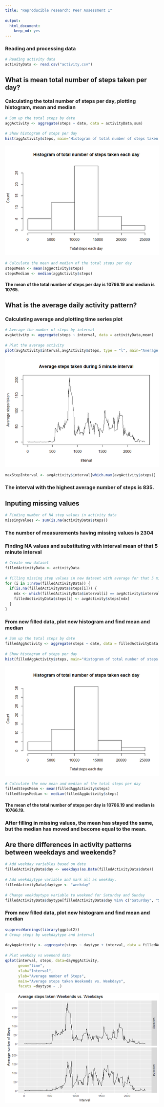```yaml
---
title: "Reproducible research: Peer Assessment 1"

output: 
  html_document: 
    keep_md: yes
---
```




### Reading and processing data

```r
# Reading activity data
activityData <- read.csv("activity.csv")
```


## What is mean total number of steps taken per day?

### Calculating the total number of steps per day, plotting histogram, mean and median

```r
# Sum up the total steps by date
aggActivity <- aggregate(steps ~ date, data = activityData,sum)

# Show histogram of steps per day
hist(aggActivity$steps, main="Histogram of total number of steps taken each day", xlab="Total steps each day", ylab="Count")
```

![](figures/unnamed-chunk-2-1.png)<!-- -->

```r
# Calculate the mean and median of the total steps per day
stepsMean <- mean(aggActivity$steps)
stepsMedian <- median(aggActivity$steps)
```
#### The mean of the total number of steps per day is 10766.19 and median is 10765.


## What is the average daily activity pattern?

### Calculating average and plotting time series plot


```r
# Average the number of steps by interval
avgActivity <- aggregate(steps ~ interval, data = activityData,mean)

# Plot the average activity
plot(avgActivity$interval,avgActivity$steps, type = "l", main="Average steps taken during 5 minute interval", xlab="Interval",ylab = "Average steps taken")
```

![](figures/unnamed-chunk-3-1.png)<!-- -->

```r
maxStepInterval <- avgActivity$interval[which.max(avgActivity$steps)]
```
### The interval with the highest average number of steps is 835.


## Inputing missing values

```r
# Finding number of NA step values in activity data
missingValues <- sum(is.na(activityData$steps))
```
### The number of measurements having missing values is 2304

### Finding NA values and substituting with interval mean of that 5 minute interval

```r
# Create new dataset
filledActivityData <- activityData

# filling missing step values in new dataset with average for that 5 minute interval
for (i in 1:nrow(filledActivityData)) {
  if(is.na(filledActivityData$steps[i])) {
    ndx <- which(filledActivityData$interval[i] == avgActivity$interval)
    filledActivityData$steps[i] <- avgActivity$steps[ndx]
  }
}
```

### From new filled data, plot new histogram and find mean and median

```r
# Sum up the total steps by date
filledAggActivity <- aggregate(steps ~ date, data = filledActivityData,sum)

# Show histogram of steps per day
hist(filledAggActivity$steps, main="Histogram of total number of steps taken each day", xlab="Total steps each day", ylab="Count")  
```

![](figures/unnamed-chunk-6-1.png)<!-- -->

```r
# Calculate the new mean and median of the total steps per day
filledStepsMean <- mean(filledAggActivity$steps)
filledStepsMedian <- median(filledAggActivity$steps)
```

#### The mean of the total number of steps per day is 10766.19 and median is 10766.19.

### After filling in missing values, the mean has stayed the same, but the median has moved and become equal to the mean.


## Are there differences in activity patterns between weekdays and weekends?

```r
# Add weekday variables based on date
filledActivityData$day <- weekdays(as.Date(filledActivityData$date))

# Add weekdaytype variable and mark all as weekday.
filledActivityData$daytype <- "weekday"

# Change weekdaytype variable to weekend for Saturday and Sunday
filledActivityData$daytype[filledActivityData$day %in% c("Saturday", "Sunday")] <- "weekend"
```

### From new filled data, plot new histogram and find mean and median

```r
suppressWarnings(library(ggplot2))
# Group steps by weekdaytype and interval

dayAggActivity <- aggregate(steps ~ daytype + interval, data = filledActivityData,mean)

# Plot weekday vs weenend data
qplot(interval, steps, data=dayAggActivity,
      geom="line",
      xlab="Interval",
      ylab="Average number of Steps",
      main="Average steps taken Weekends vs. Weekdays",
      facets =daytype ~ .)
```

![](figures/unnamed-chunk-8-1.png)<!-- -->
